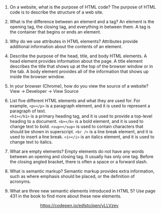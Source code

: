 1. On a website, what is the purpose of HTML code?
The purpose of HTML code is to describe the structure of a web site.

2. What is the difference between an element and a tag?
An element is the opening tag, the closing tag, and everything in between them. A tag is the container that begins or ends an element.

3. Why do we use attributes in HTML elements?
Attributes provide additional information about the contents of an element.

4. Describe the purpose of the head, title, and body HTML elements.
A head element provides information about the page. A title element describes the title that shows up at the top of the browser window or in the tab. A body element provides all of the information that shows up inside the browser window.

5. In your browser (Chrome), how do you view the source of a website?
View -> Developer -> View Source

6. List five different HTML elements and what they are used for. For example, `<p></p>` is a paragraph element, and it is used to represent a paragraph of text.  
`<h1></h1>` is a primary heading tag, and it is used to provide a top-level heading to a document.
`<b></b>` is a bold element, and it is used to change text to bold.
`<sup></sup>` is used to contain characters that should be shown in superscript.
`<br />` is a line break element, and it is used to insert a line break.
`<i></i>` is an italics element, and it is used to change text to italics.

7. What are empty elements?
Empty elements do not have any words between an opening and closing tag. It usually has only one tag. Before the closing angled bracket, there is often a space or a forward slash.

8. What is semantic markup?
Semantic markup provides extra information, such as where emphasis should be placed, or the definition of acronyms.

9. What are three new semantic elements introduced in HTML 5? Use page 431 in the book to find more about these new elements.
<header>
<nav>
<article>

https://codepen.io/edlsto/pen/yLLVzev
